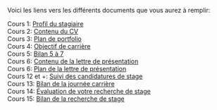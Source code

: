 Voici les liens vers les différents documents que vous aurez à remplir:     

Cours 1: [Profil du stagiaire](mon_profil.md)     
Cours 2: [Contenu du CV](contenu_cv.md)    
Cours 3: [Plan de portfolio](planification_portfolio.md)    
Cours 4: [Objectif de carrière](objectif.md)     
Cours 5: [Bilan 5 à 7](bilan_5a7.md)       
Cours 6: [Contenu de la lettre de présentation](contenu_lettre_presentation.md)    
Cours 6: [Plan de la lettre de présentation](plan_lettre_presentation.md)    
Cours 12 et +: [Suivi des candidatures de stage](suivi_candidatures_stage.md)    
Cours 13: [Bilan de la journée carrière](bilan_journee_carriere.md)    
Cours 14: [Évaluation de votre recherche de stage](evaluation_demarche.md)    
Cours 15: [Bilan de la recherche de stage](bilan_recherche_stage.md)     


